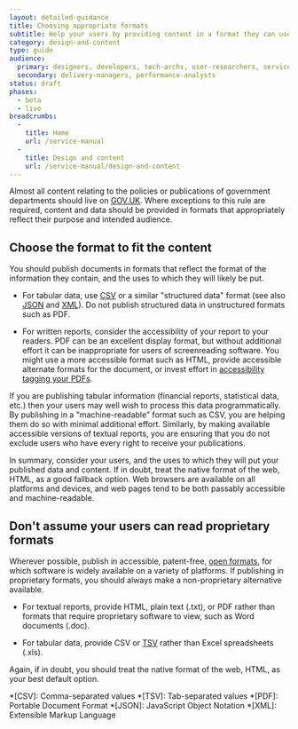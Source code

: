 ```yaml
---
layout: detailed-guidance
title: Choosing appropriate formats
subtitle: Help your users by providing content in a format they can use
category: design-and-content
type: guide
audience:
  primary: designers, developers, tech-archs, user-researchers, service-managers, content-designers
  secondary: delivery-managers, performance-analysts
status: draft
phases:
  - beta
  - live
breadcrumbs:
  -
    title: Home
    url: /service-manual
  -
    title: Design and content
    url: /service-manual/design-and-content
---
```


Almost all content relating to the policies or publications of government departments should live on [GOV.UK](https://www.gov.uk/). Where exceptions to this rule are required, content and data should be provided in formats that appropriately reflect their purpose and intended audience.

## Choose the format to fit the content

You should publish documents in formats that reflect the format of the information they contain, and the uses to which they will likely be put.

- For tabular data, use [CSV](https://en.wikipedia.org/wiki/Comma-separated_values) or a similar "structured data" format (see also [JSON](https://en.wikipedia.org/wiki/JSON) and [XML](https://en.wikipedia.org/wiki/XML)). Do not publish structured data in unstructured formats such as PDF.

- For written reports, consider the accessibility of your report to your readers. PDF can be an excellent display format, but without additional effort it can be inappropriate for users of screenreading software. You might use a more accessible format such as HTML, provide accessible alternate formats for the document, or invest effort in [accessibility tagging your PDFs](/service-manual/design-and-content/resources/creating-accessible-PDFs.html).

If you are publishing tabular information (financial reports, statistical data, etc.) then your users may well wish to process this data programmatically. By publishing in a "machine-readable" format such as CSV, you are helping them do so with minimal additional effort. Similarly, by making available accessible versions of textual reports, you are ensuring that you do not exclude users who have every right to receive your publications.

In summary, consider your users, and the uses to which they will put your published data and content. If in doubt, treat the native format of the web, HTML, as a good fallback option. Web browsers are available on all platforms and devices, and web pages tend to be both passably accessible and machine-readable.

## Don't assume your users can read proprietary formats

Wherever possible, publish in accessible, patent-free, [open formats](https://en.wikipedia.org/wiki/Open_format), for which software is widely available on a variety of platforms. If publishing in proprietary formats, you should always make a non-proprietary alternative available.

- For textual reports, provide HTML, plain text (.txt), or PDF rather than formats that require proprietary software to view, such as Word documents (.doc).

- For tabular data, provide CSV or [TSV](https://en.wikipedia.org/wiki/Tab-separated_values) rather than Excel spreadsheets (.xls).

Again, if in doubt, you should treat the native format of the web, HTML, as your best default option.

*[CSV]: Comma-separated values
*[TSV]: Tab-separated values
*[PDF]: Portable Document Format
*[JSON]: JavaScript Object Notation
*[XML]: Extensible Markup Language
